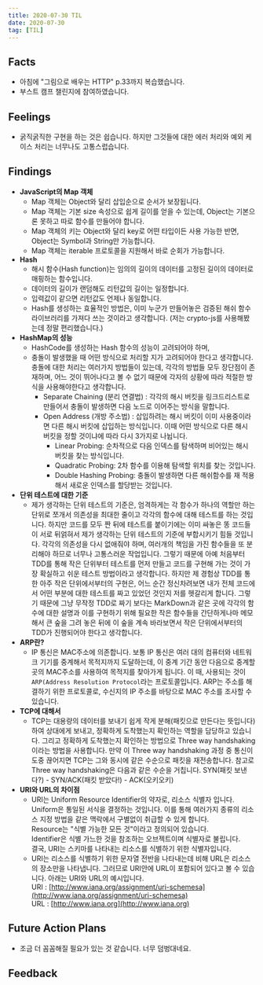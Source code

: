 ```yaml
---
title: 2020-07-30 TIL
date: 2020-07-30
tag: [TIL]
---
```


## Facts

- 아침에 "그림으로 배우는 HTTP" p.33까지 복습했습니다.
- 부스트 캠프 챌린지에 참여하였습니다.

## Feelings

- 굵직굵직한 구현을 하는 것은 쉽습니다. 하지만 그것들에 대한 에러 처리와 예외 케이스 처리는 너무나도 고통스럽습니다.

## Findings

- **JavaScript의 Map 객체**
  - Map 객체는 Object와 달리 삽입순으로 순서가 보장됩니다.
  - Map 객체는 기본 size 속성으로 쉽게 길이를 얻을 수 있는데, Object는 기본으론 못하고 따로 함수를 만들어야 합니다.
  - Map 객체의 키는 Object와 달리 key로 어떤 타입이든 사용 가능한 반면, Object는 Symbol과 String만 가능합니다.
  - Map 객체는 iterable 프로토콜을 지원해서 바로 순회가 가능합니다.
- **Hash**
  - 해시 함수(Hash function)는 임의의 길이의 데이터를 고정된 길이의 데이터로 매핑하는 함수입니다.
  - 데이터의 길이가 랜덤해도 리턴값의 길이는 일정합니다.
  - 입력값이 같으면 리턴값도 언제나 동일합니다.
  - Hash를 생성하는 효율적인 방법은, 이미 누군가 만들어놓은 검증된 해쉬 함수 라이브러리를 가져다 쓰는 것이라고 생각합니다. (저는 crypto-js를 사용해봤는데 정말 편리했습니다.)
- **HashMap의 성능**
  - HashCode를 생성하는 Hash 함수의 성능이 고려되어야 하며,
  - 충돌이 발생했을 때 어떤 방식으로 처리할 지가 고려되어야 한다고 생각합니다. 충돌에 대한 처리는 여러가지 방법들이 있는데, 각각의 방법들 모두 장단점이 존재하며, 어느 것이 뛰어나다고 볼 수 없기 때문에 각자의 상황에 따라 적절한 방식을 사용해야한다고 생각합니다.
    - Separate Chaining (분리 연결법) : 각각의 해시 버킷을 링크드리스트로 만들어서 충돌이 발생하면 다음 노드로 이어주는 방식을 말합니다.
    - Open Address (개방 주소법) : 삽입하려는 해시 버킷이 이미 사용중이라면 다른 해시 버킷에 삽입하는 방식입니다. 이때 어떤 방식으로 다른 해시 버킷을 정할 것이냐에 따라 다시 3가지로 나뉩니다.
      - Linear Probing: 순차적으로 다음 인덱스를 탐색하며 비어있는 해시 버킷을 찾는 방식입니다.
      - Quadratic Probing: 2차 함수를 이용해 탐색할 위치를 찾는 것입니다.
      - Double Hashing Probing: 충돌이 발생하면 다른 해쉬함수를 재 적용해서 새로운 인덱스를 할당받는 것입니다.
- **단위 테스트에 대한 기준**
  - 제가 생각하는 단위 테스트의 기준은, 엄격하게는 각 함수가 하나의 역할만 하는 단위로 쪼개서 의존성을 최대한 줄이고 각각의 함수에 대해 테스트를 하는 것입니다. 하지만 코드를 모두 짠 뒤에 테스트를 붙이기에는 이미 싸놓은 똥 코드들이 서로 뒤얽혀서 제가 생각하는 단위 테스트의 기준에 부합시키기 힘들 것입니다. 각각의 의존성을 다시 없애줘야 하며, 여러개의 책임을 가진 함수들을 또 분리해야 하므로 너무나 고통스러운 작업입니다. 그렇기 때문에 아예 처음부터 TDD를 통해 작은 단위부터 테스트를 먼저 만들고 코드를 구현해 가는 것이 가장 확실하고 쉬운 테스트 방법이라고 생각합니다. 하지만 제 경험상 TDD를 통한 아주 작은 단위에서부터의 구현은, 어느 순간 정신차려보면 내가 전체 코드에서 어떤 부분에 대한 테스트를 짜고 있었던 것인지 저를 헷갈리게 합니다. 그렇기 때문에 그냥 무작정 TDD로 짜기 보다는 MarkDown과 같은 곳에 각각의 함수에 대한 설명과 이를 구현하기 위해 필요한 작은 함수들을 간단하게나마 메모해서 큰 숲을 그려 놓은 뒤에 이 숲을 계속 바라보면서 작은 단위에서부터의 TDD가 진행되어야 한다고 생각합니다.
- **ARP란?**
  - IP 통신은 MAC주소에 의존합니다. 보통 IP 통신은 여러 대의 컴퓨터와 네트워크 기기를 중계해서 목적지까지 도달하는데, 이 중계 기간 동안 다음으로 중계할 곳의 MAC주소를 사용하여 목적지를 찾아가게 됩니다. 이 때, 사용되는 것이 `ARP(Address Resolution Protocol`라는 프로토콜입니다. ARP는 주소를 해결하기 위한 프로토콜로, 수신지의 IP 주소를 바탕으로 MAC 주소를 조사할 수 있습니다.
- **TCP에 대해서**
  - TCP는 대용량의 데이터를 보내기 쉽게 작게 분해(패킷으로 만든다는 뜻입니다)하여 상대에게 보내고, 정확하게 도착했는지 확인하는 역할을 담당하고 있습니다. 그리고 정확하게 도착했는지 확인하는 방법으로 Three way handshaking이라는 방법을 사용합니다. 만약 이 Three way handshaking 과정 중 통신이 도중 끊어지면 TCP는 그와 동시에 같은 수순으로 패킷을 재전송합니다. 참고로 Three way handshaking은 다음과 같은 수순을 거칩니다. SYN(패킷 보낸다?) - SYN/ACK(패킷 받았다!) - ACK(오키오키)
- **URI와 URL의 차이점**
  - URI는 Uniform Resource Identifier의 약자로, 리소스 식별자 입니다.  
    Uniform은 통일된 서식을 결정하는 것입니다. 이를 통해 여러가지 종류의 리소스 지정 방법을 같은 맥락에서 구별없이 취급할 수 있게 합니다.  
    Resource는 "식별 가능한 모든 것"이라고 정의되어 있습니다.  
    Identifier은 식별 가느한 것을 참조하는 오브젝트이며 식별자로 불립니다.  
    결국, URI는 스키마를 나타내는 리소스를 식별하기 위한 식별자입니다.  
  - URI는 리소스를 식별하기 위한 문자열 전반을 나타내는데 비해 URL은 리소스의 장소만을 나타냅니다. 그러므로 URI안에 URL이 포함되어 있다고 볼 수 있습니다. 아래는 URI와 URL의 예시입니다.  
  URI : [http://www.iana.org/assignment/uri-schemesa](http://www.iana.org/assignment/uri-schemesa)  
  URL : [http://www.iana.org](http://www.iana.org)

## Future Action Plans

- 조금 더 꼼꼼해질 필요가 있는 것 같습니다. 너무 덤벙대네요.

## Feedback
